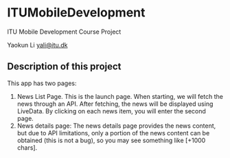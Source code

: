 # ITUMobileDevelopment
ITU Mobile Development Course Project

Yaokun Li
yali@itu.dk

## Description of this project
This app has two pages:
1. News List Page. This is the launch page. When starting, we will fetch the news through an API. After fetching, the news will be displayed using LiveData. By clicking on each news item, you will enter the second page. 
2. News details page: The news details page provides the news content, but due to API limitations, only a portion of the news content can be obtained (this is not a bug), so you may see something like [+1000 chars].
